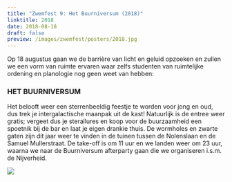 ```yaml
---
title: "Zwemfest 9: Het Buurniversum (2018)"
linktitle: 2018
date: 2018-08-18
draft: false
preview: /images/zwemfest/posters/2018.jpg
---
```

Op 18 augustus gaan we de barrière van licht en geluid opzoeken en zullen we een vorm van ruimte ervaren waar zelfs studenten van ruimtelijke ordening en planologie nog geen weet van hebben: 
### HET BUURNIVERSUM 
Het belooft weer een sterrenbeeldig feestje te worden voor jong en oud, dus trek je intergalactische maanpak uit de kast! Natuurlijk is de entree weer gratis; vergeet dus je sterallures en koop voor de buurzaamheid een spoetnik bij de bar en laat je eigen drankie thuis. 
De wormholes en zwarte gaten zijn dit jaar weer te vinden in de tuinen tussen de Nolenslaan en de Samuel Mullerstraat. De take-off is om 11 uur en we landen weer om 23 uur, waarna we naar de Buurniversum afterparty gaan die we organiseren i.s.m. de Nijverheid. 

![](/images/zwemfest/posters/2018.jpg)
